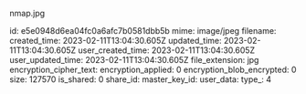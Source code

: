 nmap.jpg

id: e5e0948d6ea04fc0a6afc7b0581dbb5b
mime: image/jpeg
filename: 
created_time: 2023-02-11T13:04:30.605Z
updated_time: 2023-02-11T13:04:30.605Z
user_created_time: 2023-02-11T13:04:30.605Z
user_updated_time: 2023-02-11T13:04:30.605Z
file_extension: jpg
encryption_cipher_text: 
encryption_applied: 0
encryption_blob_encrypted: 0
size: 127570
is_shared: 0
share_id: 
master_key_id: 
user_data: 
type_: 4
